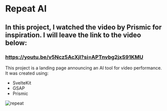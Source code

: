 # Repeat AI

## In this project, I watched the video by Prismic for inspiration. I will leave the link to the video below:

### https://youtu.be/v5Ncz5AcXjI?si=APTnvbg2jxS91KMU

This project is a landing page announcing an AI tool for video performance. It was created using:

- SvelteKit
- GSAP
- Prismic

![repeat](https://github.com/user-attachments/assets/148651ac-a9b1-4825-8f57-cd002520ad25)
